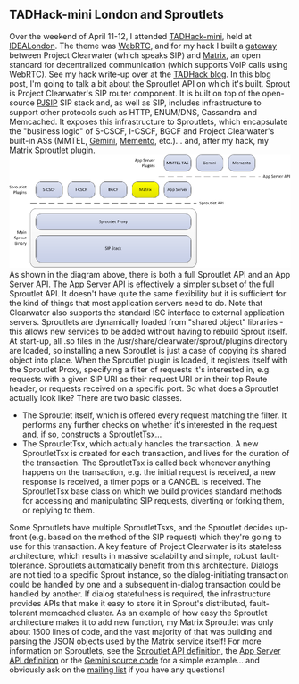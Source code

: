TADHack-mini London and Sproutlets
----------------------------------
Over the weekend of April 11-12, I attended [TADHack-mini](http://tadhack.com/2015/tadhack-mini-london/), held at [IDEALondon](http://www.idea-london.co.uk/). The theme was [WebRTC](http://www.webrtc.org/), and for my hack I built a [gateway](https://github.com/matt-williams/sprout/tree/matrix) between Project Clearwater (which speaks SIP) and [Matrix](http://matrix.org/), an open standard for decentralized communication (which supports VoIP calls using WebRTC). See my hack write-up over at the [TADHack blog](http://blog.tadhack.com/2015/04/18/clearwater-matrix-gateway/). In this blog post, I'm going to talk a bit about the Sproutlet API on which it's built. Sprout is Project Clearwater's SIP router component. It is built on top of the open-source [PJSIP](http://www.pjsip.org/) SIP stack and, as well as SIP, includes infrastructure to support other protocols such as HTTP, ENUM/DNS, Cassandra and Memcached. It exposes this infrastructure to Sproutlets, which encapsulate the "business logic" of S-CSCF, I-CSCF, BGCF and Project Clearwater's built-in ASs (MMTEL, [Gemini](https://github.com/Metaswitch/gemini/), [Memento](https://github.com/Metaswitch/memento), etc.)... and, after my hack, my Matrix Sproutlet plugin.
![Sproutlet Architecture](../images/Sproutlet-Architecture.png)
As shown in the diagram above, there is both a full Sproutlet API and an App Server API. The App Server API is effectively a simpler subset of the full Sproutlet API. It doesn't have quite the same flexibility but it is sufficient for the kind of things that most application servers need to do. Note that Clearwater also supports the standard ISC interface to external application servers. Sproutlets are dynamically loaded from "shared object" libraries - this allows new services to be added without having to rebuild Sprout itself. At start-up, all .so files in the /usr/share/clearwater/sprout/plugins directory are loaded, so installing a new Sproutlet is just a case of copying its shared object into place. When the Sproutlet plugin is loaded, it registers itself with the Sproutlet Proxy, specifying a filter of requests it's interested in, e.g. requests with a given SIP URI as their request URI or in their top Route header, or requests received on a specific port. So what does a Sproutlet actually look like? There are two basic classes.

*   The Sproutlet itself, which is offered every request matching the filter. It performs any further checks on whether it's interested in the request and, if so, constructs a SproutletTsx...
*   The SproutletTsx, which actually handles the transaction. A new SproutletTsx is created for each transaction, and lives for the duration of the transaction. The SproutletTsx is called back whenever anything happens on the transaction, e.g. the initial request is received, a new response is received, a timer pops or a CANCEL is received. The SproutletTsx base class on which we build provides standard methods for accessing and manipulating SIP requests, diverting or forking them, or replying to them.

Some Sproutlets have multiple SproutletTsxs, and the Sproutlet decides up-front (e.g. based on the method of the SIP request) which they're going to use for this transaction. A key feature of Project Clearwater is its stateless architecture, which results in massive scalability and simple, robust fault-tolerance. Sproutlets automatically benefit from this architecture. Dialogs are not tied to a specific Sprout instance, so the dialog-initiating transaction could be handled by one and a subsequent in-dialog transaction could be handled by another. If dialog statefulness is required, the infrastructure provides APIs that make it easy to store it in Sprout's distributed, fault-tolerant memcached cluster. As an example of how easy the Sproutlet architecture makes it to add new function, my Matrix Sproutlet was only about 1500 lines of code, and the vast majority of that was building and parsing the JSON objects used by the Matrix service itself! For more information on Sproutlets, see the [Sproutlet API definition](https://github.com/Metaswitch/sprout/blob/dev/include/sproutlet.h), the [App Server API definition](https://github.com/Metaswitch/sprout/blob/dev/include/sproutletappserver.h) or the [Gemini source code](https://github.com/Metaswitch/gemini/) for a simple example... and obviously ask on the [mailing list](http://lists.projectclearwater.org/listinfo/clearwater) if you have any questions!
